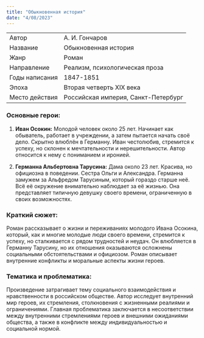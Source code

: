 ```yaml
---
title: "Обыкновенная история"
date: "4/08/2023"
---
```


|                |                                     |
| -------------- | ----------------------------------- |
| Автор          | А. И. Гончаров                      |
| Название       | Обыкновенная история                |
| Жанр           | Роман                               |
| Направление    | Реализм, психологическая проза      |
| Годы написания | 1847-1851                           |
| Эпоха          | Вторая четверть XIX века            |
| Место действия | Российская империя, Санкт-Петербург |

### Основные герои:

1. **Иван Осокин:** Молодой человек около 25 лет. Начинает как обыватель, работает в учреждении, а затем пытается начать своё дело. Скрытно влюблён в Германну. Иван честолюбив, стремится к успеху, но склонен к мечтательности и нерешительности. Автор относится к нему с пониманием и иронией.

2. **Германна Альбертовна Тарусина:** Дама около 23 лет. Красива, но официозна в поведении. Сестра Ольги и Александра. Германна замужем за Альфредом Тарусиным, который гораздо старше неё. Всё её окружение внимательно наблюдает за её жизнью. Она представляет типичную девушку своего времени, ограниченную в своих возможностях.

### Краткий сюжет:

Роман рассказывает о жизни и переживаниях молодого Ивана Осокина, который, как и многие молодые люди своего времени, стремится к успеху, но сталкивается с рядом трудностей и неудач. Он влюбляется в Германну Тарусину, но их отношения оказываются осложнены социальными обстоятельствами и официозом. Роман описывает внутренние конфликты и моральные аспекты жизни героев.

### Тематика и проблематика:

Произведение затрагивает тему социального взаимодействия и нравственности в российском обществе. Автор исследует внутренний мир героев, их стремления, столкновения с жизненными реалиями и ограничениями. Главная проблематика заключается в несоответствии между внутренними стремлениями героев и внешними ожиданиями общества, а также в конфликте между индивидуальностью и социальной нормой.
